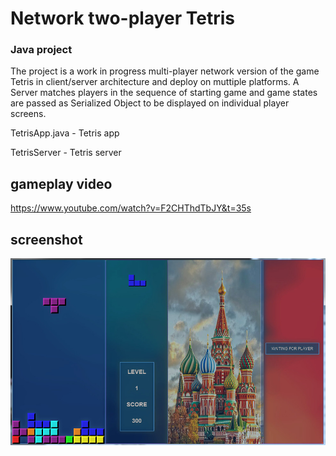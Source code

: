 # Network two-player Tetris

### Java project

The project is a work in progress multi-player network version of the game Tetris in client/server
architecture and deploy on muttiple platforms. A Server matches players in the sequence of starting game and game states are passed as Serialized Object to be displayed on individual player screens.

TetrisApp.java - Tetris app

TetrisServer - Tetris server

## gameplay video
https://www.youtube.com/watch?v=F2CHThdTbJY&t=35s

## screenshot
![alt text](screenshot.jpg "Two Player network Tetris game")
